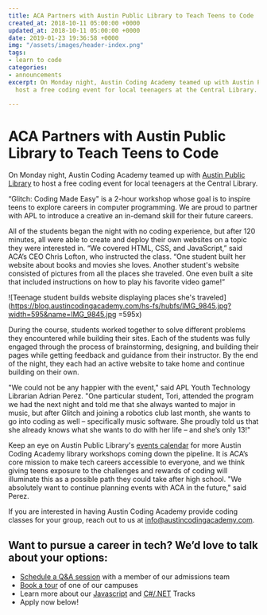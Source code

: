 ```yaml
---
title: ACA Partners with Austin Public Library to Teach Teens to Code
created_at: 2018-10-11 05:00:00 +0000
updated_at: 2018-10-11 05:00:00 +0000
date: 2019-01-23 19:36:58 +0000
img: "/assets/images/header-index.png"
tags:
- learn to code
categories:
- announcements
excerpt: On Monday night, Austin Coding Academy teamed up with Austin Public Library to
  host a free coding event for local teenagers at the Central Library.

---
```

# ACA Partners with Austin Public Library to Teach Teens to Code

On Monday night, Austin Coding Academy teamed up with [Austin Public Library](http://library.austintexas.gov/) to host a free coding event for local teenagers at the Central Library.

“Glitch: Coding Made Easy" is a 2-hour workshop whose goal is to inspire teens to explore careers in computer programming. We are proud to partner with APL to introduce a creative an in-demand skill for their future careers.

All of the students began the night with no coding experience, but after 120 minutes, all were able to create and deploy their own websites on a topic they were interested in. “We covered HTML, CSS, and JavaScript,” said ACA’s CEO Chris Lofton, who instructed the class. “One student built her website about books and movies she loves. Another student's website consisted of pictures from all the places she traveled. One even built a site that included instructions on how to play his favorite video game!”

!\[Teenage student builds website displaying places she's traveled\](https://blog.austincodingacademy.com/hs-fs/hubfs/IMG_9845.jpg?width=595&name=IMG_9845.jpg =595x)

During the course, students worked together to solve different problems they encountered while building their sites. Each of the students was fully engaged through the process of brainstorming, designing, and building their pages while getting feedback and guidance from their instructor. By the end of the night, they each had an active website to take home and continue building on their own.

"We could not be any happier with the event," said APL Youth Technology Librarian Adrian Perez. "One particular student, Tori, attended the program we had the next night and told me that she always wanted to major in music, but after Glitch and joining a robotics club last month, she wants to go into coding as well – specifically music software. She proudly told us that she already knows what she wants to do with her life – and she’s only 13!"

Keep an eye on Austin Public Library's [events calendar](https://library.austintexas.gov/events/calendar?loc=3939) for more Austin Coding Academy library workshops coming down the pipeline. It is ACA’s core mission to make tech careers accessible to everyone, and we think giving teens exposure to the challenges and rewards of coding will illuminate this as a possible path they could take after high school. "We absolutely want to continue planning events with ACA in the future," said Perez.

If you are interested in having Austin Coding Academy provide coding classes for your group, reach out to us at info@austincodingacademy.com.

## Want to pursue a career in tech? We’d love to talk about your options:

* [Schedule a Q&A session](https://acaappointment.acuityscheduling.com/schedule.php?appointmentType=1406673) with a member of our admissions team
* [Book a tour](https://info.austincodingacademy.com/schedule-a-tour) of one of our campuses
* Learn more about our [Javascript](https://austincodingacademy.com/javascript/#our-program) and [C#/.NET](https://austincodingacademy.com/csharp/) Tracks
* Apply now below!